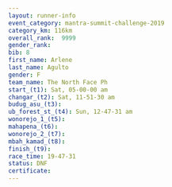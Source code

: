 ```yaml
---
layout: runner-info 
event_category: mantra-summit-challenge-2019 
category_km: 116km 
overall_rank:  9999
gender_rank: 
bib: 8
first_name: Arlene
last_name: Agulto
gender: F
team_name: The North Face Ph
start_(t1): Sat, 05-00-00 am
changar_(t2): Sat, 11-51-30 am
budug_asu_(t3): 
ub_forest_st_(t4): Sun, 12-47-31 am
wonorejo_1_(t5): 
mahapena_(t6): 
wonorejo_2_(t7): 
mbah_kamad_(t8): 
finish_(t9): 
race_time: 19-47-31
status: DNF
certificate: 
---
```


